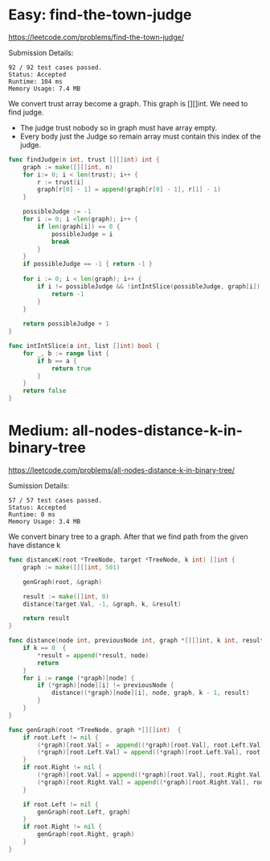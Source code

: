 # Easy: find-the-town-judge
https://leetcode.com/problems/find-the-town-judge/

Submission Details:

```
92 / 92 test cases passed.
Status: Accepted
Runtime: 104 ms
Memory Usage: 7.4 MB
```

We convert trust  array become a graph. This graph is [][]int. We need to find judge. 
 - The judge trust nobody so in graph must have array empty. 
 - Every body just the Judge so remain array must contain this index of the judge.


```Go
func findJudge(n int, trust [][]int) int {
	graph := make([][]int, n)
	for i:= 0; i < len(trust); i++ {
		r := trust[i]
		graph[r[0] - 1] = append(graph[r[0] - 1], r[1] - 1)
	}

    possibleJudge := -1
	for i := 0; i <len(graph); i++ {
		if len(graph[i]) == 0 {
			possibleJudge = i 
            break
		}
	}
    if possibleJudge == -1 { return -1 }
    
    for i := 0; i < len(graph); i++ { 
        if i != possibleJudge && !intIntSlice(possibleJudge, graph[i]) {
            return -1
        }
    }
    
	return possibleJudge + 1
}

func intIntSlice(a int, list []int) bool {
    for _, b := range list {
        if b == a {
            return true
        }
    }
    return false
}  
```

# Medium: all-nodes-distance-k-in-binary-tree
https://leetcode.com/problems/all-nodes-distance-k-in-binary-tree/

Sumission Details:
```
57 / 57 test cases passed.
Status: Accepted
Runtime: 0 ms
Memory Usage: 3.4 MB
```

We convert binary tree to a graph. After that we find path from the given have distance k 

```Go
func distanceK(root *TreeNode, target *TreeNode, k int) []int {
	graph := make([][]int, 501)

	genGraph(root, &graph)

	result := make([]int, 0)
	distance(target.Val, -1, &graph, k, &result)

	return result
}

func distance(node int, previousNode int, graph *[][]int, k int, result *[]int) {
	if k == 0  {
		*result = append(*result, node)
		return
	}
	for i := range (*graph)[node] {
		if (*graph)[node][i] != previousNode {
			distance((*graph)[node][i], node, graph, k - 1, result)
		}
	}
}

func genGraph(root *TreeNode, graph *[][]int)  {
	if root.Left != nil {
		(*graph)[root.Val] =  append((*graph)[root.Val], root.Left.Val)
		(*graph)[root.Left.Val] = append((*graph)[root.Left.Val], root.Val)
	}
	if root.Right != nil {
		(*graph)[root.Val] = append((*graph)[root.Val], root.Right.Val)
		(*graph)[root.Right.Val] = append((*graph)[root.Right.Val], root.Val)
	}

	if root.Left != nil {
		genGraph(root.Left, graph)
	}
	if root.Right != nil {
		genGraph(root.Right, graph)
	}
}
```
